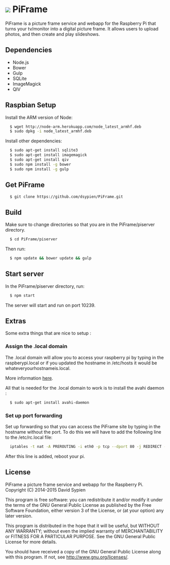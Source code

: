 ![](https://github.com/dsypien/PiFrame/blob/master/piserver/components/images/piframe.ico) PiFrame 
============
PiFrame is a picture frame service and webapp for the Raspberry Pi that turns your tv/monitor into a digital picture frame.  It allows users to upload photos, and then create and play slideshows.

Dependencies
------------
-  Node.js
-  Bower
-  Gulp
-  SQLite
-  ImageMagick
-  QIV

Raspbian Setup
--------------
Install the ARM version of Node:
```bash
  $ wget http://node-arm.herokuapp.com/node_latest_armhf.deb 
  $ sudo dpkg -i node_latest_armhf.deb
```

Install other dependencies:
```bash
  $ sudo apt-get install sqlite3
  $ sudo apt-get install imagemagick
  $ sudo apt-get install qiv
  $ sudo npm install -g bower
  $ sudo npm install -g gulp
```
Get PiFrame
-------------
```bash
  $ git clone https://github.com/dsypien/PiFrame.git
```

Build 
-----
Make sure to change directories so that you are in the PiFrame/piserver directory.  
```bash
  $ cd PiFrame/piserver
```
Then run:
```bash
  $ npm update && bower update && gulp
```
 
Start server
---------------
In the PiFrame/piserver directory, run:

```bash
  $ npm start
```
The server will start and run on port 10239.

Extras
---------------
Some extra things that are nice to setup :

### Assign the .local domain

The .local domain will allow you to access your raspberry pi by typing in the raspberypi.local or if you updated the hostname in /etc/hosts it would be whateveryourhostnameis.local.

More information [here](http://www.howtogeek.com/167190/how-and-why-to-assign-the-.local-domain-to-your-raspberry-pi/). 

All that is needed for the .local domain to work is to install the avahi daemon :

```bash
  $ sudo apt-get install avahi-daemon
```

### Set up port forwarding

Set up forwarding so that you can access the PiFrame site by typing in the hostname without the port.  To do this we will have to add the following line to the /etc/rc.local file:

```bash
  iptables -t nat -A PREROUTING -i eth0 -p tcp --dport 80 -j REDIRECT --to-port 10239
```

After this line is added, reboot your pi.

License
--------

PiFrame a picture frame service and webapp for the Raspberry Pi.
Copyright (C) 2014-2015  David Sypien

This program is free software: you can redistribute it and/or modify
it under the terms of the GNU General Public License as published by
the Free Software Foundation, either version 3 of the License, or
(at your option) any later version.

This program is distributed in the hope that it will be useful,
but WITHOUT ANY WARRANTY; without even the implied warranty of
MERCHANTABILITY or FITNESS FOR A PARTICULAR PURPOSE.  See the
GNU General Public License for more details.

You should have received a copy of the GNU General Public License
along with this program.  If not, see <http://www.gnu.org/licenses/>.
